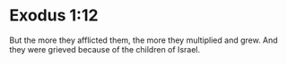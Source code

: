 # Exodus 1:12

But the more they afflicted them, the more they multiplied and grew. And they were grieved because of the children of Israel.